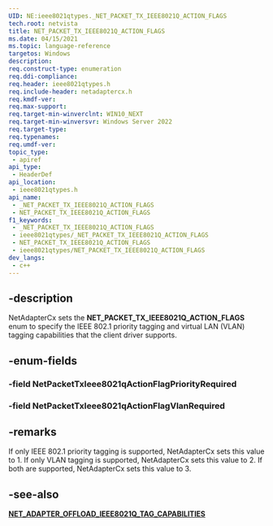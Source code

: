 ```yaml
---
UID: NE:ieee8021qtypes._NET_PACKET_TX_IEEE8021Q_ACTION_FLAGS
tech.root: netvista 
title: NET_PACKET_TX_IEEE8021Q_ACTION_FLAGS
ms.date: 04/15/2021
ms.topic: language-reference
targetos: Windows
description: 
req.construct-type: enumeration
req.ddi-compliance: 
req.header: ieee8021qtypes.h
req.include-header: netadaptercx.h
req.kmdf-ver: 
req.max-support: 
req.target-min-winverclnt: WIN10_NEXT
req.target-min-winversvr: Windows Server 2022
req.target-type: 
req.typenames: 
req.umdf-ver: 
topic_type:
 - apiref
api_type:
 - HeaderDef
api_location:
 - ieee8021qtypes.h
api_name:
 - _NET_PACKET_TX_IEEE8021Q_ACTION_FLAGS
 - NET_PACKET_TX_IEEE8021Q_ACTION_FLAGS
f1_keywords:
 - _NET_PACKET_TX_IEEE8021Q_ACTION_FLAGS
 - ieee8021qtypes/_NET_PACKET_TX_IEEE8021Q_ACTION_FLAGS
 - NET_PACKET_TX_IEEE8021Q_ACTION_FLAGS
 - ieee8021qtypes/NET_PACKET_TX_IEEE8021Q_ACTION_FLAGS
dev_langs:
 - c++
---
```


## -description

NetAdapterCx sets the **NET_PACKET_TX_IEEE8021Q_ACTION_FLAGS** enum to specify the IEEE 802.1 priority tagging and virtual LAN (VLAN) tagging capabilities that the client driver supports.

## -enum-fields

### -field NetPacketTxIeee8021qActionFlagPriorityRequired

### -field NetPacketTxIeee8021qActionFlagVlanRequired

## -remarks

If only IEEE 802.1 priority tagging is supported, NetAdapterCx sets this value to 1.
If only VLAN tagging is supported, NetAdapterCx sets this value to 2.
If both are supported, NetAdapterCx sets this value to 3.

## -see-also

[**NET_ADAPTER_OFFLOAD_IEEE8021Q_TAG_CAPABILITIES**](../netadapteroffload/ns-netadapteroffload-net_adapter_offload_ieee8021q_tag_capabilities.md)
